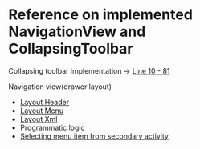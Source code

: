 # Reference on implemented NavigationView and CollapsingToolbar

Collapsing toolbar implementation -> [Line 10 - 81](/29_NavigationView_CollapsingToolbar/app/src/main/res/layout/activity_main.xml)

Navigation view(drawer layout)
- [Layout Header](/29_NavigationView_CollapsingToolbar/app/src/main/res/layout/nav_header.xml)
- [Layout Menu](/29_NavigationView_CollapsingToolbar/app/src/main/res/menu/drawer_menu.xml)
- [Layout Xml](/29_NavigationView_CollapsingToolbar/app/src/main/res/layout/activity_main.xml)
- [Programmatic logic](/29_NavigationView_CollapsingToolbar/app/src/main/java/com/justfabcodes/navigationview_collapsingtoolbar/BaseActivity.kt)
- [Selecting menu item from secondary activity](/29_NavigationView_CollapsingToolbar/app/src/main/java/com/justfabcodes/navigationview_collapsingtoolbar/ToolsActivity.kt)
